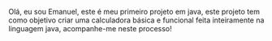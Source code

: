 Olá, eu sou Emanuel, este é meu primeiro projeto em java, este projeto tem como objetivo criar uma calculadora básica e funcional feita inteiramente na linguagem java, acompanhe-me neste processo!
